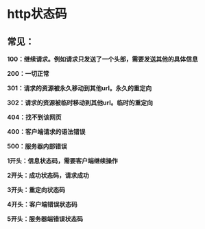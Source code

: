 # http状态码

## 常见：

**100：继续请求。例如请求只发送了一个头部，需要发送其他的具体信息**

**200：一切正常**

**301：请求的资源被永久移动到其他url。永久的重定向**

**302：请求的资源被临时移动到其他url。临时的重定向**

**404：找不到该网页**

**400：客户端请求的语法错误**

**500：服务器内部错误**



**1开头：信息状态码，需要客户端继续操作**

**2开头：成功状态码，请求成功**

**3开头：重定向状态码**

**4开头：客户端错误状态码**

**5开头：服务器端错误状态码**

